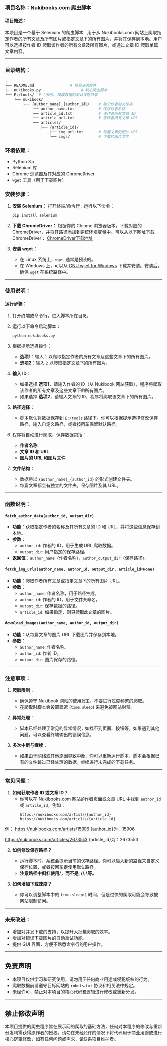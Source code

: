 ### 项目名称：Nukibooks.com 爬虫脚本

#### 项目概述：
本项目是一个基于 Selenium 的爬虫脚本，用于从 Nukibooks.com 网站上爬取指定作者的所有文章及所有图片或指定文章下的所有图片，并将其保存到本地。用户可以选择按作者 ID 爬取该作者的所有文章及所有图片，或通过文章 ID 爬取单篇文章内容。

---

### 目录结构：
```bash
.
├── README.md                # 项目说明文件
├── nukibooks.py                  # 核心爬虫脚本
└── E:/tools/  # (示例) 爬取数据的默认保存目录
    └── nukibook/
        ├── {author_name}_{author_id}/    # 每个作者的文件夹
            ├── author_name.txt           # 保存作者名称
            ├── article_id.txt            # 该作者所有文章 ID
            ├── article_url.txt           # 该作者所有文章 URL
            └── articles/
                ├── {article_id}/
                    ├── img_url.txt       # 每篇文章的图片 URL
                    └── imgs/             # 下载的图片文件
```

### 环境依赖：

- Python 3.x
- Selenium 库
- Chrome 浏览器及其对应的 ChromeDriver
- `wget` 工具（用于下载图片）
  
### 安装步骤：

1. **安装 Selenium：**
   打开终端/命令行，运行以下命令：
   ```bash
   pip install selenium
   ```

2. **下载 ChromeDriver：**
   根据你的 Chrome 浏览器版本，下载对应的 ChromeDriver，并将其路径添加到系统环境变量中。可以从以下网址下载 ChromeDriver：
   [ChromeDriver下载地址](https://sites.google.com/a/chromium.org/chromedriver/downloads)

3. **安装 wget：**
   - 在 Linux 系统上，`wget` 通常是预装的。
   - 在 Windows 上，可以从 [GNU wget for Windows](https://eternallybored.org/misc/wget/) 下载并安装。安装后，确保 `wget` 在系统路径中。

---

### 使用说明：

#### 运行步骤：

1. 打开终端或命令行，进入脚本所在目录。

2. 运行以下命令启动脚本：
   ```bash
   python nukibooks.py
   ```

3. 根据提示选择操作：
   - **选项1**：输入 `1` 以爬取指定作者的所有文章及这些文章下的所有图片。
   - **选项2**：输入 `2` 以爬取指定文章下的所有图片。

4. **输入 ID：**
   - 如果选择 **选项1**，请输入作者的 ID（从 Nukibook 网站获取），程序将爬取该作者的所有文章及这些文章下的所有图片。
   - 如果选择 **选项2**，请输入文章的 ID，程序将爬取该文章下的所有图片。

5. **路径选择：**
   - 脚本默认将数据保存到 `E:/tools` 路径下。你可以根据提示选择修改保存路径，输入自定义路径，或者按回车保留默认路径。

6. 程序将自动进行爬取，保存数据包括：
   - **作者名称**
   - **文章 ID 和 URL**
   - **图片的 URL 和图片文件**

7. **文件结构：**
   - 数据将以 `{author_name}_{author_id}` 的形式创建文件夹。
   - 每篇文章都会有独立的文件夹，保存图片及其 URL。

---

### 函数说明：

#### `fetch_author_data(author_id, output_dir)`
- **功能**：获取指定作者的名称及其所有文章的 ID 和 URL，并将这些信息保存到本地。
- **参数**：
  - `author_id`: 作者的 ID，用于生成 URL 爬取数据。
  - `output_dir`: 用户指定的保存路径。
- **返回值**：`author_name`（作者名称），`author_output_dir`（保存路径）。

#### `fetch_img_urls(author_name, author_id, output_dir, article_id=None)`
- **功能**：爬取作者所有文章或指定文章下的所有图片 URL。
- **参数**：
  - `author_name`: 作者名称，用于路径生成。
  - `author_id`: 作者的 ID，用于文件夹命名。
  - `output_dir`: 保存数据的路径。
  - `article_id`: 如果指定，则只爬取此文章的图片。

#### `download_images(author_name, author_id, output_dir)`
- **功能**：从每篇文章的图片 URL 下载图片并保存到本地。
- **参数**：
  - `author_name`: 作者名称。
  - `author_id`: 作者 ID。
  - `output_dir`: 图片保存的路径。

---

### 注意事项：

1. **爬取限制**：
   - 确保遵守 Nukibook 网站的使用政策，不要进行过度频繁的爬取。
   - 在爬取时脚本会设置延迟 (`time.sleep`) 来避免被网站封禁。

2. **异常处理**：
   - 脚本已经处理了常见的异常情况，如找不到页面、按钮等。如果遇到其他问题，可以查看终端输出的错误信息。

3. **多次中断与继续**：
   - 如果由于网络或其他原因导致中断，你可以重新运行脚本，脚本会根据已有的文件跳过已经处理的数据，继续进行未完成的下载任务。

---

### 常见问题：

1. **如何获取作者 ID 或文章 ID？**
   - 你可以在 Nukibooks.com 网站的作者页面或文章 URL 中找到 `author_id` 或 `article_id`，例如：
     ```
     https://nukibooks.com/artists/{author_id}
     https://nukibooks.com/articles/{article_id}
     ```
例：
https://nukibooks.com/artists/15906
{author_id}为：15906

https://nukibooks.com/articles/2673553
{article_id}为：2673553

2. **如何修改保存路径？**
   - 运行脚本时，系统会提示当前的保存路径。你可以输入新的路径来自定义保存位置，或者按回车键使用默认路径。
   - **注意路径中斜杠使用/，而不是\, //, \\等。**

3. **如何增加下载速度？**
   - 你可以调整脚本中的 `time.sleep()` 时间，但是过快的爬取可能会导致被网站限制访问。

---

### 未来改进：

- 增加对并发下载的支持，以提升大批量爬取的效率。
- 增加对错误下载图片的自动重试功能。
- 提供 GUI 界面，方便不熟悉命令行的用户操作。

---

## 免责声明

- 本项目仅供学习和研究使用，请勿用于任何商业用途或侵犯版权的行为。
- 爬取数据前请遵守目标网站的 `robots.txt` 协议和相关法律规定。
- 未经许可，禁止对本项目的核心代码和逻辑进行修改或重新分发。

---

## 禁止修改声明

本项目提供的爬虫程序旨在展示网络爬取的基础方法，任何对本程序的修改与重新分发均需获得原作者的授权。请勿在未经允许的情况下将代码用于商业用途或进行核心逻辑修改，如有任何问题或需求，请联系项目维护者。
